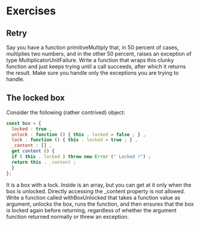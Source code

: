 # Exercises

## Retry

Say you have a function primitiveMultiply that, in 50 percent of cases,
multiplies two numbers, and in the other 50 percent, raises an exception
of type MultiplicatorUnitFailure. Write a function that wraps this clunky
function and just keeps trying until a call succeeds, after which it returns
the result.
Make sure you handle only the exceptions you are trying to handle.

## The locked box

Consider the following (rather contrived) object:
```js
const box = {
  locked : true ,
  unlock : function () { this . locked = false ; } ,
  lock : function () { this . locked = true ; } ,
  _content : [] ,
  get content () {
  if ( this . locked ) throw new Error (" Locked !") ;
  return this . _content ;
  }
};
```
It is a box with a lock. Inside is an array, but you can get at it only
when the box is unlocked. Directly accessing the _content property is not
allowed.
Write a function called withBoxUnlocked that takes a function value as
argument, unlocks the box, runs the function, and then ensures that the
box is locked again before returning, regardless of whether the argument
function returned normally or threw an exception.